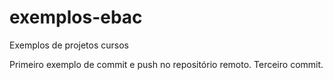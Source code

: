 # exemplos-ebac
Exemplos de projetos cursos

Primeiro exemplo de commit e push no repositório remoto.
Terceiro commit.